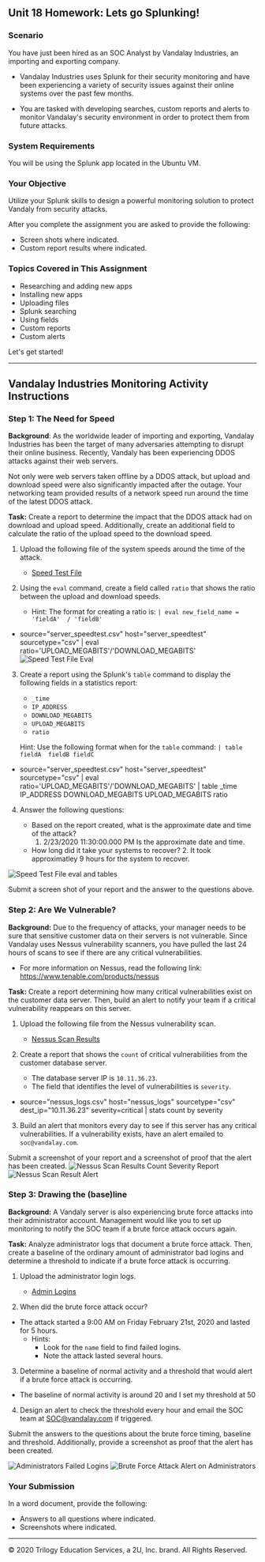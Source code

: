 ## Unit 18 Homework: Lets go Splunking!

### Scenario

You have just been hired as an SOC Analyst by Vandalay Industries, an importing and exporting company.
 
- Vandalay Industries uses Splunk for their security monitoring and have been experiencing a variety of security issues against their online systems over the past few months. 
 
- You are tasked with developing searches, custom reports and alerts to monitor Vandalay's security environment in order to protect them from future attacks.


### System Requirements 

You will be using the Splunk app located in the Ubuntu VM.


### Your Objective 

Utilize your Splunk skills to design a powerful monitoring solution to protect Vandaly from security attacks.

After you complete the assignment you are asked to provide the following:

- Screen shots where indicated.
- Custom report results where indicated.

### Topics Covered in This Assignment

- Researching and adding new apps
- Installing new apps
- Uploading files
- Splunk searching
- Using fields
- Custom reports
- Custom alerts

Let's get started!

---

## Vandalay Industries Monitoring Activity Instructions


### Step 1: The Need for Speed 

**Background**: As the worldwide leader of importing and exporting, Vandalay Industries has been the target of many adversaries attempting to disrupt their online business. Recently, Vandaly has been experiencing DDOS attacks against their web servers.

Not only were web servers taken offline by a DDOS attack, but upload and download speed were also significantly impacted after the outage. Your networking team provided results of a network speed run around the time of the latest DDOS attack.

**Task:** Create a report to determine the impact that the DDOS attack had on download and upload speed. Additionally, create an additional field to calculate the ratio of the upload speed to the download speed.


1.  Upload the following file of the system speeds around the time of the attack.
    - [Speed Test File](resources/server_speedtest.csv)

2. Using the `eval` command, create a field called `ratio` that shows the ratio between the upload and download speeds.
   - Hint: The format for creating a ratio is: `| eval new_field_name = 'fieldA'  / 'fieldB'`
- source="server_speedtest.csv" host="server_speedtest" sourcetype="csv" | eval ratio='UPLOAD_MEGABITS'/'DOWNLOAD_MEGABITS'
![Speed Test File Eval](https://user-images.githubusercontent.com/90003359/151040129-e48307dd-aa0c-4a4c-b4c0-b04db9b0d2db.png)

3. Create a report using the Splunk's `table` command to display the following fields in a statistics report:
    - `_time`
    - `IP_ADDRESS`
    - `DOWNLOAD_MEGABITS`
    - `UPLOAD_MEGABITS`
    - `ratio`
  
   Hint: Use the following format when for the `table` command: `| table fieldA  fieldB fieldC`
- source="server_speedtest.csv" host="server_speedtest" sourcetype="csv" | eval ratio='UPLOAD_MEGABITS'/'DOWNLOAD_MEGABITS' | table _time IP_ADDRESS DOWNLOAD_MEGABITS UPLOAD_MEGABITS ratio
4. Answer the following questions:

    - Based on the report created, what is the approximate date and time of the attack? 
      1. 2/23/2020 11:30:00.000 PM Is the approximate date and time.
    - How long did it take your systems to recover?
      2. It took approximatley 9 hours for the system to recover.
      
![Speed Test File eval and tables](https://user-images.githubusercontent.com/90003359/151040190-2f5690a9-95f9-4fd9-b1c5-ed62371262a9.png)

Submit a screen shot of your report and the answer to the questions above.
 
### Step 2: Are We Vulnerable? 

**Background:**  Due to the frequency of attacks, your manager needs to be sure that sensitive customer data on their servers is not vulnerable. Since Vandalay uses Nessus vulnerability scanners, you have pulled the last 24 hours of scans to see if there are any critical vulnerabilities.

  - For more information on Nessus, read the following link: https://www.tenable.com/products/nessus

**Task:** Create a report determining how many critical vulnerabilities exist on the customer data server. Then, build an alert to notify your team if a critical vulnerability reappears on this server.

1. Upload the following file from the Nessus vulnerability scan.
   - [Nessus Scan Results](resources/nessus_logs.csv)

2. Create a report that shows the `count` of critical vulnerabilities from the customer database server.
   - The database server IP is `10.11.36.23`.
   - The field that identifies the level of vulnerabilities is `severity`.
- source="nessus_logs.csv" host="nessus_logs" sourcetype="csv" dest_ip="10.11.36.23" severity=critical | stats count by severity      
3. Build an alert that monitors every day to see if this server has any critical vulnerabilities. If a vulnerability exists, have an alert emailed to `soc@vandalay.com`.

Submit a screenshot of your report and a screenshot of proof that the alert has been created.
![Nessus Scan Results Count Severity Report](https://user-images.githubusercontent.com/90003359/151046762-51dab79d-81f4-40b8-bb28-b64e09a0813a.png)
![Nessus Scan Result Alert](https://user-images.githubusercontent.com/90003359/151046796-3fc50f99-f1c7-4bbc-8353-0d10de0282e5.png)


### Step 3: Drawing the (base)line

**Background:**  A Vandaly server is also experiencing brute force attacks into their administrator account. Management would like you to set up monitoring to notify the SOC team if a brute force attack occurs again.


**Task:** Analyze administrator logs that document a brute force attack. Then, create a baseline of the ordinary amount of administrator bad logins and determine a threshold to indicate if a brute force attack is occurring.

1. Upload the administrator login logs.
   - [Admin Logins](resources/Administrator_logs.csv)

2. When did the brute force attack occur?
- The attack started a 9:00 AM on Friday February 21st, 2020 and lasted for 5 hours.
   - Hints:
     - Look for the `name` field to find failed logins.
     - Note the attack lasted several hours.

      
3. Determine a baseline of normal activity and a threshold that would alert if a brute force attack is occurring.
- The baseline of normal activity is around 20 and I set my threshold at 50

4. Design an alert to check the threshold every hour and email the SOC team at SOC@vandalay.com if triggered. 

Submit the answers to the questions about the brute force timing, baseline and threshold. Additionally, provide a screenshot as proof that the alert has been created.
 
 ![Administrators Failed Logins](https://user-images.githubusercontent.com/90003359/151052312-988f461f-1ded-40e2-9a7e-174810e2d564.png)
 ![Brute Force Attack Alert on Administrators](https://user-images.githubusercontent.com/90003359/151052341-29071121-d013-41d3-9fb6-729a9687d315.png)

### Your Submission
  
In a word document, provide the following:
  - Answers to all questions where indicated. 
  - Screenshots where indicated.

---

© 2020 Trilogy Education Services, a 2U, Inc. brand. All Rights Reserved.
